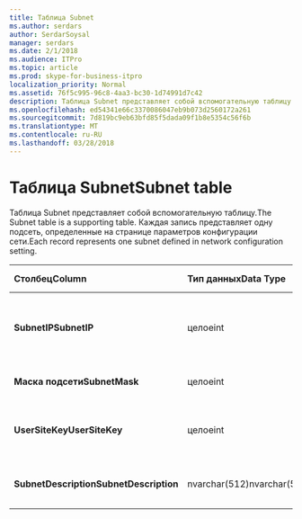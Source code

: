 ```yaml
---
title: Таблица Subnet
ms.author: serdars
author: SerdarSoysal
manager: serdars
ms.date: 2/1/2018
ms.audience: ITPro
ms.topic: article
ms.prod: skype-for-business-itpro
localization_priority: Normal
ms.assetid: 76f5c995-96c8-4aa3-bc30-1d74991d7c42
description: Таблица Subnet представляет собой вспомогательную таблицу. Каждая запись представляет одну подсеть, определенные на странице параметров конфигурации сети.
ms.openlocfilehash: ed54341e66c3370086047eb9b073d2560172a261
ms.sourcegitcommit: 7d819bc9eb63bfd85f5dada09f1b8e5354c56f6b
ms.translationtype: MT
ms.contentlocale: ru-RU
ms.lasthandoff: 03/28/2018
---
```

# <a name="subnet-table"></a><span data-ttu-id="1af84-104">Таблица Subnet</span><span class="sxs-lookup"><span data-stu-id="1af84-104">Subnet table</span></span>
 
<span data-ttu-id="1af84-105">Таблица Subnet представляет собой вспомогательную таблицу.</span><span class="sxs-lookup"><span data-stu-id="1af84-105">The Subnet table is a supporting table.</span></span> <span data-ttu-id="1af84-106">Каждая запись представляет одну подсеть, определенные на странице параметров конфигурации сети.</span><span class="sxs-lookup"><span data-stu-id="1af84-106">Each record represents one subnet defined in network configuration setting.</span></span>
  
|<span data-ttu-id="1af84-107">**Столбец**</span><span class="sxs-lookup"><span data-stu-id="1af84-107">**Column**</span></span>|<span data-ttu-id="1af84-108">**Тип данных**</span><span class="sxs-lookup"><span data-stu-id="1af84-108">**Data Type**</span></span>|<span data-ttu-id="1af84-109">**Ключ или индекс**</span><span class="sxs-lookup"><span data-stu-id="1af84-109">**Key/Index**</span></span>|<span data-ttu-id="1af84-110">**Сведения**</span><span class="sxs-lookup"><span data-stu-id="1af84-110">**Details**</span></span>|
|:-----|:-----|:-----|:-----|
|<span data-ttu-id="1af84-111">**SubnetIP**</span><span class="sxs-lookup"><span data-stu-id="1af84-111">**SubnetIP**</span></span> <br/> |<span data-ttu-id="1af84-112">целое</span><span class="sxs-lookup"><span data-stu-id="1af84-112">int</span></span>  <br/> |<span data-ttu-id="1af84-113">Основной, внешний</span><span class="sxs-lookup"><span data-stu-id="1af84-113">Primary, Foreign</span></span>  <br/> |<span data-ttu-id="1af84-114">Целое число, представляющее IP-адреса подсети.</span><span class="sxs-lookup"><span data-stu-id="1af84-114">Integer representation for the subnet IP.</span></span>  <br/> |
|<span data-ttu-id="1af84-115">**Маска подсети**</span><span class="sxs-lookup"><span data-stu-id="1af84-115">**SubnetMask**</span></span> <br/> |<span data-ttu-id="1af84-116">целое</span><span class="sxs-lookup"><span data-stu-id="1af84-116">int</span></span>  <br/> ||<span data-ttu-id="1af84-117">Маска подсети.</span><span class="sxs-lookup"><span data-stu-id="1af84-117">Subnet mask.</span></span>  <br/> |
|<span data-ttu-id="1af84-118">**UserSiteKey**</span><span class="sxs-lookup"><span data-stu-id="1af84-118">**UserSiteKey**</span></span> <br/> |<span data-ttu-id="1af84-119">целое</span><span class="sxs-lookup"><span data-stu-id="1af84-119">int</span></span>  <br/> |<span data-ttu-id="1af84-120">Внешний</span><span class="sxs-lookup"><span data-stu-id="1af84-120">Foreign</span></span>  <br/> |<span data-ttu-id="1af84-121">Ссылка из [таблицы UserSite table](usersite.md).</span><span class="sxs-lookup"><span data-stu-id="1af84-121">Referenced from the [UserSite table](usersite.md).</span></span>  <br/> |
|<span data-ttu-id="1af84-122">**SubnetDescription**</span><span class="sxs-lookup"><span data-stu-id="1af84-122">**SubnetDescription**</span></span> <br/> |<span data-ttu-id="1af84-123">nvarchar(512)</span><span class="sxs-lookup"><span data-stu-id="1af84-123">nvarchar(512)</span></span>  <br/> ||<span data-ttu-id="1af84-124">Описание подсети.</span><span class="sxs-lookup"><span data-stu-id="1af84-124">The description for the subnet.</span></span>  <br/> |
   

